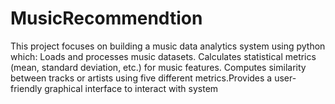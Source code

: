 # MusicRecommendtion
This project focuses on building a music data analytics  system using python which: Loads and processes music datasets. Calculates statistical metrics (mean, standard deviation, etc.) for music features. Computes similarity between tracks or artists using five different metrics.Provides a user-friendly graphical interface to interact with system
